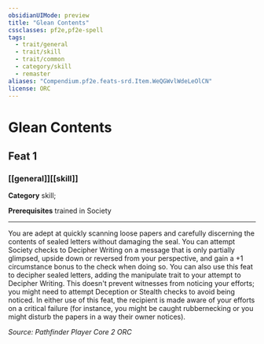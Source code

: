 ```yaml
---
obsidianUIMode: preview
title: "Glean Contents"
cssclasses: pf2e,pf2e-spell
tags:
  - trait/general
  - trait/skill
  - trait/common
  - category/skill
  - remaster
aliases: "Compendium.pf2e.feats-srd.Item.WeQGWvlWdeLeOlCN"
license: ORC
---
```

# Glean Contents
## Feat 1
### [[general]][[skill]]

**Category** skill; 



**Prerequisites** trained in Society
* * *
You are adept at quickly scanning loose papers and carefully discerning the contents of sealed letters without damaging the seal. You can attempt Society checks to Decipher Writing on a message that is only partially glimpsed, upside down or reversed from your perspective, and gain a +1 circumstance bonus to the check when doing so. You can also use this feat to decipher sealed letters, adding the manipulate trait to your attempt to Decipher Writing. This doesn't prevent witnesses from noticing your efforts; you might need to attempt Deception or Stealth checks to avoid being noticed. In either use of this feat, the recipient is made aware of your efforts on a critical failure (for instance, you might be caught rubbernecking or you might disturb the papers in a way their owner notices).

*Source: Pathfinder Player Core 2*
*ORC*
